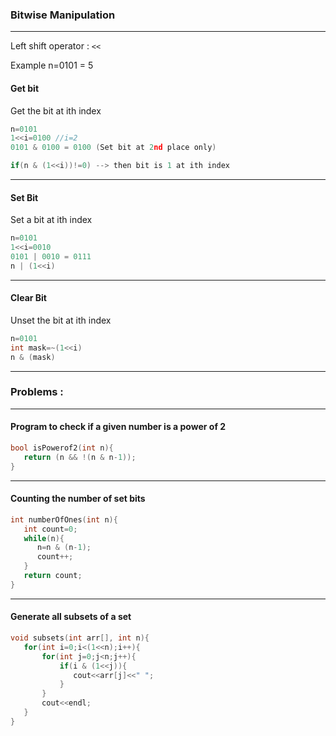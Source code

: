 ### Bitwise Manipulation 

---

Left shift operator : `<<`

Example n=0101 = 5

#### Get bit

Get the bit at ith index

```cpp
n=0101
1<<i=0100 //i=2
0101 & 0100 = 0100 (Set bit at 2nd place only)

if(n & (1<<i))!=0) --> then bit is 1 at ith index
```

---

#### Set Bit

Set a bit at ith index

```cpp
n=0101
1<<i=0010
0101 | 0010 = 0111
n | (1<<i)
```

---

#### Clear Bit

Unset the bit at ith index

```cpp
n=0101
int mask=~(1<<i)
n & (mask)
```

---

### Problems : 

---

#### Program to check if a given number is a power of 2

```cpp
bool isPowerof2(int n){
   return (n && !(n & n-1));
}
```

---

#### Counting the number of set bits

```cpp
int numberOfOnes(int n){
   int count=0;
   while(n){
      n=n & (n-1);
      count++;
   }
   return count;
}
```

---

#### Generate all subsets of a set 

```cpp
void subsets(int arr[], int n){
   for(int i=0;i<(1<<n);i++){
       for(int j=0;j<n;j++){
           if(i & (1<<j)){
              cout<<arr[j]<<" ";
           }
       }
       cout<<endl;
   }
}




